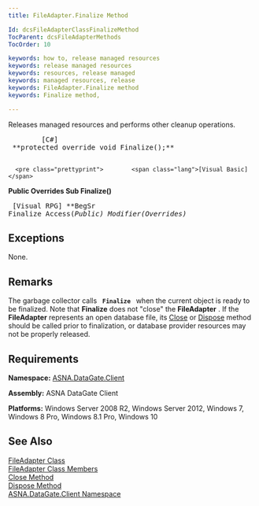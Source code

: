 ```yaml
---
title: FileAdapter.Finalize Method

Id: dcsFileAdapterClassFinalizeMethod
TocParent: dcsFileAdapterMethods
TocOrder: 10

keywords: how to, release managed resources
keywords: release managed resources
keywords: resources, release managed
keywords: managed resources, release
keywords: FileAdapter.Finalize method
keywords: Finalize method,

---
```


Releases managed resources and performs other cleanup operations.
<pre class="prettyprint">        <span class="lang">[C#]</span>
 **protected override void Finalize();** 
      </pre>
      <pre class="prettyprint">        <span class="lang">[Visual Basic] </span>
 **Public Overrides Sub Finalize()** 
      </pre>
      <pre class="prettyprint">
        <span class="lang">[Visual RPG]</span>
 **BegSr Finalize Access(*Public) Modifier(*Overrides)**    </pre>

## Exceptions

None. 
## Remarks

The garbage collector calls <code> **Finalize** </code> when the current object is ready to be finalized. Note that **Finalize** does not "close" the **FileAdapter** . If the <span> **FileAdapter** </span> represents an open database file, its [Close](file-adapter-class-close-method.html) or [Dispose](file-adapter-class-dispose-method.html) method should be called prior to finalization, or database provider resources may not be properly released.
## Requirements

**Namespace:** [ASNA.DataGate.Client](datagate-client-namespace.html) 

**Assembly:** ASNA DataGate Client

**Platforms:** Windows Server 2008 R2, Windows Server 2012, Windows 7, Windows 8 Pro, Windows 8.1 Pro, Windows 10
## See Also

[FileAdapter Class](file-adapter-class.html) <br /> [ FileAdapter Class Members](file-adapter-members.html) <br /> [Close Method](file-adapter-class-close-method.html) <span><br /> [Dispose Method](file-adapter-class-dispose-method.html) <br /> </span> <span>[ASNA.DataGate.Client Namespace](datagate-client-namespace.html)</span>
